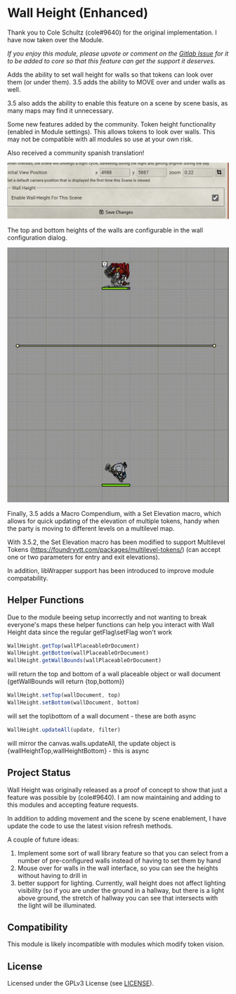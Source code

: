 # Wall Height (Enhanced)

Thank you to Cole Schultz (cole#9640) for the original implementation. I  have now taken over the Module.

*If you enjoy this module, please upvote or comment on the [Gitlab Issue](https://gitlab.com/foundrynet/foundryvtt/-/issues/1829) for it to be added to core so that this feature can get the support it deserves.*

Adds the ability to set wall height for walls so that tokens can look over them (or under them).  3.5 adds the ability to MOVE over and under walls as well.

3.5 also adds the ability to enable this feature on a scene by scene basis, as many maps may find it unnecessary.

Some new features added by the community.  Token height functionality (enabled in Module settings).  This allows tokens to look over walls.  This may not be compatible with all modules so use at your own risk.

Also received a community spanish translation!

![Preview](scene-config.png)

The top and bottom heights of the walls are configurable in the wall configuration dialog.

![Preview](wall-height.gif)

Finally, 3.5 adds a Macro Compendium, with a Set Elevation macro, which allows for quick updating of the elevation of multiple tokens, handy when the party is moving to different levels on a multilevel map.

With 3.5.2, the Set Elevation macro has been modified to support Multilevel Tokens (https://foundryvtt.com/packages/multilevel-tokens/) (can accept one or two parameters for entry and exit elevations).

In addition, libWrapper support has been introduced to improve module compatability.

## Helper Functions

Due to the module beeing setup incorrectly and not wanting to break everyone's maps these helper functions can help you interact with Wall Height data since the regular getFlag\setFlag won't work

```js
WallHeight.getTop(wallPlaceableOrDocument)
WallHeight.getBottom(wallPlaceableOrDocument)
WallHeight.getWallBounds(wallPlaceableOrDocument)
```
will return the top and bottom of a wall placeable object or wall document (getWallBounds will return {top,bottom})

```js
WallHeight.setTop(wallDocument, top)
WallHeight.setBottom(wallDocument, bottom)
```
will set the top\bottom of a wall document - these are both async

```js
WallHeight.updateAll(update, filter)
```
will mirror the canvas.walls.updateAll, the update object is {wallHeightTop,wallHeightBottom} - this is async

## Project Status

Wall Height was originally released as a proof of concept to show that just a feature was possible by (cole#9640). I am now maintaining and adding to this modules and accepting feature requests.

In addition to adding movement and the scene by scene enablement, I have update the code to use the latest vision refresh methods.

A couple of future ideas:
1) Implement some sort of wall library feature so that you can select from a number of pre-configured walls instead of having to set them by hand
2) Mouse over for walls in the wall interface, so you can see the heights without having to drill in
3) better support for lighting.  Currently, wall height does not affect lighting visibility (so if you are under the ground in a hallway, but there is a light above ground, the stretch of hallway you can see that intersects with the light will be illuminated.

## Compatibility

This module is likely incompatible with modules which modify token vision.

## License

Licensed under the GPLv3 License (see [LICENSE](LICENSE)).
